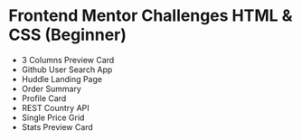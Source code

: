 # Frontend Mentor Challenges HTML & CSS (Beginner)
- 3 Columns Preview Card
- Github User Search App
- Huddle Landing Page
- Order Summary
- Profile Card
- REST Country API
- Single Price Grid
- Stats Preview Card